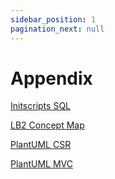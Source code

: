 ```yaml
---
sidebar_position: 1
pagination_next: null
---
```


# Appendix

[Initscripts SQL](./initscripts_sql.md)

[LB2 Concept Map](./lb2_concept_map.md)

[PlantUML CSR](./plantuml_csr.md)

[PlantUML MVC](./plantuml_mvc.md)